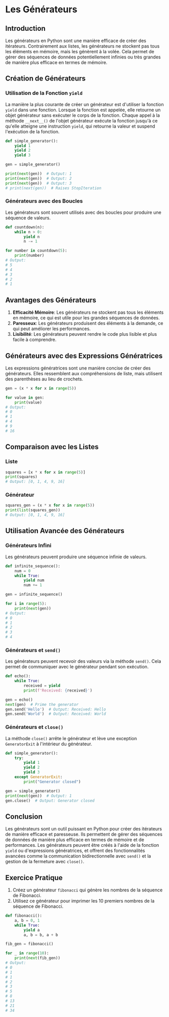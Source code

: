 # Les Générateurs

## Introduction

Les générateurs en Python sont une manière efficace de créer des itérateurs. Contrairement aux listes, les générateurs ne stockent pas tous les éléments en mémoire, mais les génèrent à la volée. Cela permet de gérer des séquences de données potentiellement infinies ou très grandes de manière plus efficace en termes de mémoire.

## Création de Générateurs

### Utilisation de la Fonction `yield`

La manière la plus courante de créer un générateur est d'utiliser la fonction `yield` dans une fonction. Lorsque la fonction est appelée, elle retourne un objet générateur sans exécuter le corps de la fonction. Chaque appel à la méthode `__next__()` de l'objet générateur exécute la fonction jusqu'à ce qu'elle atteigne une instruction `yield`, qui retourne la valeur et suspend l'exécution de la fonction.

```python
def simple_generator():
    yield 1
    yield 2
    yield 3

gen = simple_generator()

print(next(gen))  # Output: 1
print(next(gen))  # Output: 2
print(next(gen))  # Output: 3
# print(next(gen))  # Raises StopIteration
```

### Générateurs avec des Boucles

Les générateurs sont souvent utilisés avec des boucles pour produire une séquence de valeurs.

```python
def countdown(n):
    while n > 0:
        yield n
        n -= 1

for number in countdown(5):
    print(number)
# Output:
# 5
# 4
# 3
# 2
# 1
```

## Avantages des Générateurs

1. **Efficacité Mémoire**: Les générateurs ne stockent pas tous les éléments en mémoire, ce qui est utile pour les grandes séquences de données.
2. **Paresseux**: Les générateurs produisent des éléments à la demande, ce qui peut améliorer les performances.
3. **Lisibilité**: Les générateurs peuvent rendre le code plus lisible et plus facile à comprendre.

## Générateurs avec des Expressions Génératrices

Les expressions génératrices sont une manière concise de créer des générateurs. Elles ressemblent aux compréhensions de liste, mais utilisent des parenthèses au lieu de crochets.

```python
gen = (x * x for x in range(5))

for value in gen:
    print(value)
# Output:
# 0
# 1
# 4
# 9
# 16
```

## Comparaison avec les Listes

### Liste

```python
squares = [x * x for x in range(5)]
print(squares)
# Output: [0, 1, 4, 9, 16]
```

### Générateur

```python
squares_gen = (x * x for x in range(5))
print(list(squares_gen))
# Output: [0, 1, 4, 9, 16]
```

## Utilisation Avancée des Générateurs

### Générateurs Infini

Les générateurs peuvent produire une séquence infinie de valeurs.

```python
def infinite_sequence():
    num = 0
    while True:
        yield num
        num += 1

gen = infinite_sequence()

for i in range(5):
    print(next(gen))
# Output:
# 0
# 1
# 2
# 3
# 4
```

### Générateurs et `send()`

Les générateurs peuvent recevoir des valeurs via la méthode `send()`. Cela permet de communiquer avec le générateur pendant son exécution.

```python
def echo():
    while True:
        received = yield
        print(f'Received: {received}')

gen = echo()
next(gen)  # Prime the generator
gen.send('Hello')  # Output: Received: Hello
gen.send('World')  # Output: Received: World
```

### Générateurs et `close()`

La méthode `close()` arrête le générateur et lève une exception `GeneratorExit` à l'intérieur du générateur.

```python
def simple_generator():
    try:
        yield 1
        yield 2
        yield 3
    except GeneratorExit:
        print("Generator closed")

gen = simple_generator()
print(next(gen))  # Output: 1
gen.close()  # Output: Generator closed
```

## Conclusion

Les générateurs sont un outil puissant en Python pour créer des itérateurs de manière efficace et paresseuse. Ils permettent de gérer des séquences de données de manière plus efficace en termes de mémoire et de performances. Les générateurs peuvent être créés à l'aide de la fonction `yield` ou d'expressions génératrices, et offrent des fonctionnalités avancées comme la communication bidirectionnelle avec `send()` et la gestion de la fermeture avec `close()`.

## Exercice Pratique

1. Créez un générateur `fibonacci` qui génère les nombres de la séquence de Fibonacci.
2. Utilisez ce générateur pour imprimer les 10 premiers nombres de la séquence de Fibonacci.

```python
def fibonacci():
    a, b = 0, 1
    while True:
        yield a
        a, b = b, a + b

fib_gen = fibonacci()

for _ in range(10):
    print(next(fib_gen))
# Output:
# 0
# 1
# 1
# 2
# 3
# 5
# 8
# 13
# 21
# 34
```
